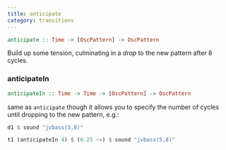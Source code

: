 ```yaml
---
title: anticipate
category: transitions
---
```


```haskell
anticipate :: Time -> [OscPattern] -> OscPattern
```

Build up some tension, culminating in a _drop_ to the new pattern after 8 cycles.

### anticipateIn

```haskell
anticipateIn :: Time -> Time -> [OscPattern] -> OscPattern
```

same as `anticipate` though it allows you to specify the number of cycles until dropping to the new pattern, e.g.:

```haskell
d1 $ sound "jvbass(3,8)"

t1 (anticipateIn 4) $ (0.25 ~>) $ sound "jvbass(5,8)"
```
